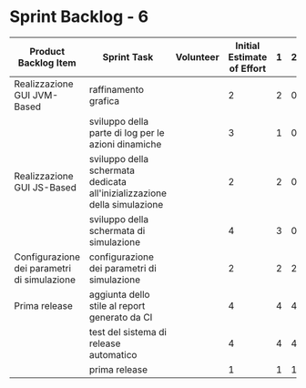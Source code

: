 # Sprint Backlog - 6

| Product Backlog Item                        | Sprint Task                                                  | Volunteer | Initial Estimate of Effort | 1    | 2    | 3    | 4    | 5    |
| ------------------------------------------- | ------------------------------------------------------------ | --------- | -------------------------- | ---- | ---- | ---- | ---- | ---- |
| Realizzazione GUI JVM-Based                 | raffinamento grafica                                         |           | 2                          | 2    | 0    | 0    |      |      |
|                                             | sviluppo della parte di log per le azioni dinamiche          |           | 3                          | 1    | 0    | 0    |      |      |
| Realizzazione GUI JS-Based                  | sviluppo della schermata dedicata all'inizializzazione della simulazione |           | 2                          | 2    | 0    | 0    |      |      |
|                                             | sviluppo della schermata di simulazione                      |           | 4                          | 3    | 0    | 0    |      |      |
| Configurazione dei parametri di simulazione | configurazione dei parametri di simulazione                  |           | 2                          | 2    | 2    | 2    |      |      |
| Prima release                               | aggiunta dello stile al report generato da CI                |           | 4                          | 4    | 4    | 0    |      |      |
|                                             | test del sistema di release automatico                       |           | 4                          | 4    | 4    | 2    |      |      |
|                                             | prima release                                                |           | 1                          | 1    | 1    | 1    |      |      |